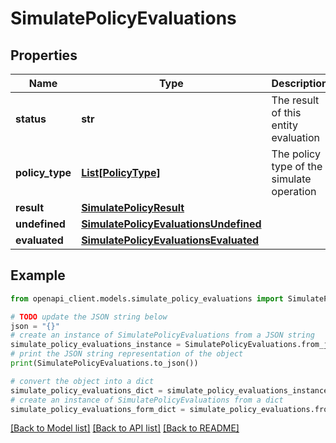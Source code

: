 # SimulatePolicyEvaluations


## Properties

Name | Type | Description | Notes
------------ | ------------- | ------------- | -------------
**status** | **str** | The result of this entity evaluation | [optional] 
**policy_type** | [**List[PolicyType]**](PolicyType.md) | The policy type of the simulate operation | [optional] 
**result** | [**SimulatePolicyResult**](SimulatePolicyResult.md) |  | [optional] 
**undefined** | [**SimulatePolicyEvaluationsUndefined**](SimulatePolicyEvaluationsUndefined.md) |  | [optional] 
**evaluated** | [**SimulatePolicyEvaluationsEvaluated**](SimulatePolicyEvaluationsEvaluated.md) |  | [optional] 

## Example

```python
from openapi_client.models.simulate_policy_evaluations import SimulatePolicyEvaluations

# TODO update the JSON string below
json = "{}"
# create an instance of SimulatePolicyEvaluations from a JSON string
simulate_policy_evaluations_instance = SimulatePolicyEvaluations.from_json(json)
# print the JSON string representation of the object
print(SimulatePolicyEvaluations.to_json())

# convert the object into a dict
simulate_policy_evaluations_dict = simulate_policy_evaluations_instance.to_dict()
# create an instance of SimulatePolicyEvaluations from a dict
simulate_policy_evaluations_form_dict = simulate_policy_evaluations.from_dict(simulate_policy_evaluations_dict)
```
[[Back to Model list]](../README.md#documentation-for-models) [[Back to API list]](../README.md#documentation-for-api-endpoints) [[Back to README]](../README.md)


